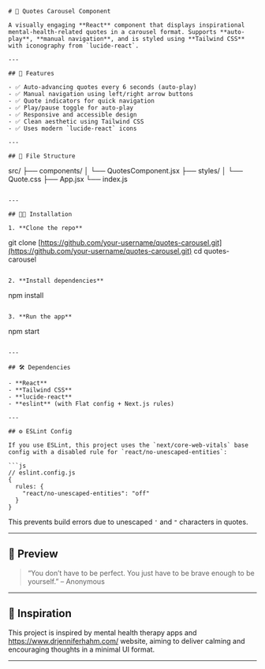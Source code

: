 
```
# 📖 Quotes Carousel Component

A visually engaging **React** component that displays inspirational mental-health-related quotes in a carousel format. Supports **auto-play**, **manual navigation**, and is styled using **Tailwind CSS** with iconography from `lucide-react`.

---

## 🚀 Features

- ✅ Auto-advancing quotes every 6 seconds (auto-play)
- ✅ Manual navigation using left/right arrow buttons
- ✅ Quote indicators for quick navigation
- ✅ Play/pause toggle for auto-play
- ✅ Responsive and accessible design
- ✅ Clean aesthetic using Tailwind CSS
- ✅ Uses modern `lucide-react` icons

---

## 📂 File Structure

```

src/
├── components/
│   └── QuotesComponent.jsx
├── styles/
│   └── Quote.css
├── App.jsx
└── index.js

```

---

## 🧑‍💻 Installation

1. **Clone the repo**
```

git clone [https://github.com/your-username/quotes-carousel.git](https://github.com/your-username/quotes-carousel.git)
cd quotes-carousel

```

2. **Install dependencies**
```

npm install

```

3. **Run the app**
```

npm start

````

---

## 🛠 Dependencies

- **React**
- **Tailwind CSS**
- **lucide-react**
- **eslint** (with Flat config + Next.js rules)

---

## ⚙️ ESLint Config

If you use ESLint, this project uses the `next/core-web-vitals` base config with a disabled rule for `react/no-unescaped-entities`:

```js
// eslint.config.js
{
  rules: {
    "react/no-unescaped-entities": "off"
  }
}
````

This prevents build errors due to unescaped `'` and `"` characters in quotes.

---

## 📸 Preview

> “You don’t have to be perfect. You just have to be brave enough to be yourself.” – Anonymous

---

## 🧠 Inspiration

This project is inspired by mental health therapy apps and https://www.drjenniferhahm.com/ website, aiming to deliver calming and encouraging thoughts in a minimal UI format.

---

